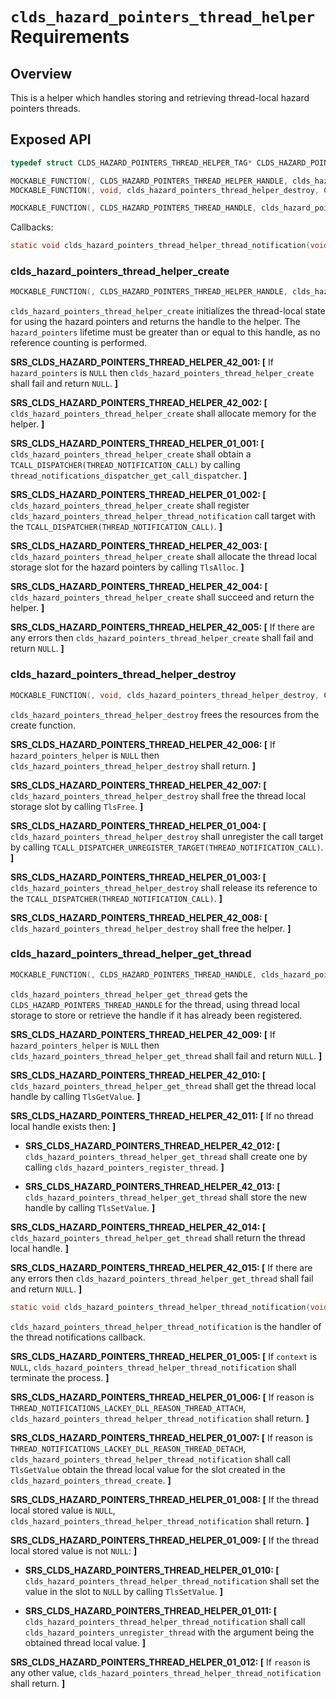 # `clds_hazard_pointers_thread_helper` Requirements

## Overview

This is a helper which handles storing and retrieving thread-local hazard pointers threads.

## Exposed API

```c
typedef struct CLDS_HAZARD_POINTERS_THREAD_HELPER_TAG* CLDS_HAZARD_POINTERS_THREAD_HELPER_HANDLE;

MOCKABLE_FUNCTION(, CLDS_HAZARD_POINTERS_THREAD_HELPER_HANDLE, clds_hazard_pointers_thread_helper_create, CLDS_HAZARD_POINTERS_HANDLE, hazard_pointers);
MOCKABLE_FUNCTION(, void, clds_hazard_pointers_thread_helper_destroy, CLDS_HAZARD_POINTERS_THREAD_HELPER_HANDLE, hazard_pointers_helper);

MOCKABLE_FUNCTION(, CLDS_HAZARD_POINTERS_THREAD_HANDLE, clds_hazard_pointers_thread_helper_get_thread, CLDS_HAZARD_POINTERS_THREAD_HELPER_HANDLE, hazard_pointers_helper);
```

Callbacks:

```c
static void clds_hazard_pointers_thread_helper_thread_notification(void* context, THREAD_NOTIFICATIONS_LACKEY_DLL_REASON reason);
```

### clds_hazard_pointers_thread_helper_create

```c
MOCKABLE_FUNCTION(, CLDS_HAZARD_POINTERS_THREAD_HELPER_HANDLE, clds_hazard_pointers_thread_helper_create, CLDS_HAZARD_POINTERS_HANDLE, hazard_pointers);
```

`clds_hazard_pointers_thread_helper_create` initializes the thread-local state for using the hazard pointers and returns the handle to the helper. The `hazard_pointers` lifetime must be greater than or equal to this handle, as no reference counting is performed.

**SRS_CLDS_HAZARD_POINTERS_THREAD_HELPER_42_001: [** If `hazard_pointers` is `NULL` then `clds_hazard_pointers_thread_helper_create` shall fail and return `NULL`. **]**

**SRS_CLDS_HAZARD_POINTERS_THREAD_HELPER_42_002: [** `clds_hazard_pointers_thread_helper_create` shall allocate memory for the helper. **]**

**SRS_CLDS_HAZARD_POINTERS_THREAD_HELPER_01_001: [** `clds_hazard_pointers_thread_helper_create` shall obtain a `TCALL_DISPATCHER(THREAD_NOTIFICATION_CALL)` by calling `thread_notifications_dispatcher_get_call_dispatcher`. **]**

**SRS_CLDS_HAZARD_POINTERS_THREAD_HELPER_01_002: [** `clds_hazard_pointers_thread_helper_create` shall register `clds_hazard_pointers_thread_helper_thread_notification` call target with the `TCALL_DISPATCHER(THREAD_NOTIFICATION_CALL)`. **]**

**SRS_CLDS_HAZARD_POINTERS_THREAD_HELPER_42_003: [** `clds_hazard_pointers_thread_helper_create` shall allocate the thread local storage slot for the hazard pointers by calling `TlsAlloc`. **]**

**SRS_CLDS_HAZARD_POINTERS_THREAD_HELPER_42_004: [** `clds_hazard_pointers_thread_helper_create` shall succeed and return the helper. **]**

**SRS_CLDS_HAZARD_POINTERS_THREAD_HELPER_42_005: [** If there are any errors then `clds_hazard_pointers_thread_helper_create` shall fail and return `NULL`. **]**

### clds_hazard_pointers_thread_helper_destroy

```c
MOCKABLE_FUNCTION(, void, clds_hazard_pointers_thread_helper_destroy, CLDS_HAZARD_POINTERS_THREAD_HELPER_HANDLE, hazard_pointers_helper);
```

`clds_hazard_pointers_thread_helper_destroy` frees the resources from the create function.

**SRS_CLDS_HAZARD_POINTERS_THREAD_HELPER_42_006: [** If `hazard_pointers_helper` is `NULL` then `clds_hazard_pointers_thread_helper_destroy` shall return. **]**

**SRS_CLDS_HAZARD_POINTERS_THREAD_HELPER_42_007: [** `clds_hazard_pointers_thread_helper_destroy` shall free the thread local storage slot by calling `TlsFree`. **]**

**SRS_CLDS_HAZARD_POINTERS_THREAD_HELPER_01_004: [** `clds_hazard_pointers_thread_helper_destroy` shall unregister the call target by calling `TCALL_DISPATCHER_UNREGISTER_TARGET(THREAD_NOTIFICATION_CALL)`. **]**

**SRS_CLDS_HAZARD_POINTERS_THREAD_HELPER_01_003: [** `clds_hazard_pointers_thread_helper_destroy` shall release its reference to the `TCALL_DISPATCHER(THREAD_NOTIFICATION_CALL)`. **]**

**SRS_CLDS_HAZARD_POINTERS_THREAD_HELPER_42_008: [** `clds_hazard_pointers_thread_helper_destroy` shall free the helper. **]**

### clds_hazard_pointers_thread_helper_get_thread

```c
MOCKABLE_FUNCTION(, CLDS_HAZARD_POINTERS_THREAD_HANDLE, clds_hazard_pointers_thread_helper_get_thread, CLDS_HAZARD_POINTERS_THREAD_HELPER_HANDLE, hazard_pointers_helper);
```

`clds_hazard_pointers_thread_helper_get_thread` gets the `CLDS_HAZARD_POINTERS_THREAD_HANDLE` for the thread, using thread local storage to store or retrieve the handle if it has already been registered.

**SRS_CLDS_HAZARD_POINTERS_THREAD_HELPER_42_009: [** If `hazard_pointers_helper` is `NULL` then `clds_hazard_pointers_thread_helper_get_thread` shall fail and return `NULL`. **]**

**SRS_CLDS_HAZARD_POINTERS_THREAD_HELPER_42_010: [** `clds_hazard_pointers_thread_helper_get_thread` shall get the thread local handle by calling `TlsGetValue`. **]**

**SRS_CLDS_HAZARD_POINTERS_THREAD_HELPER_42_011: [** If no thread local handle exists then: **]**

 - **SRS_CLDS_HAZARD_POINTERS_THREAD_HELPER_42_012: [** `clds_hazard_pointers_thread_helper_get_thread` shall create one by calling `clds_hazard_pointers_register_thread`. **]**

 - **SRS_CLDS_HAZARD_POINTERS_THREAD_HELPER_42_013: [** `clds_hazard_pointers_thread_helper_get_thread` shall store the new handle by calling `TlsSetValue`. **]**

**SRS_CLDS_HAZARD_POINTERS_THREAD_HELPER_42_014: [** `clds_hazard_pointers_thread_helper_get_thread` shall return the thread local handle. **]**

**SRS_CLDS_HAZARD_POINTERS_THREAD_HELPER_42_015: [** If there are any errors then `clds_hazard_pointers_thread_helper_get_thread` shall fail and return `NULL`. **]**

```c
static void clds_hazard_pointers_thread_helper_thread_notification(void* context, THREAD_NOTIFICATIONS_LACKEY_DLL_REASON reason);
```

`clds_hazard_pointers_thread_helper_thread_notification` is the handler of the thread notifications callback.

**SRS_CLDS_HAZARD_POINTERS_THREAD_HELPER_01_005: [** If `context` is `NULL`, `clds_hazard_pointers_thread_helper_thread_notification` shall terminate the process. **]**

**SRS_CLDS_HAZARD_POINTERS_THREAD_HELPER_01_006: [** If reason is `THREAD_NOTIFICATIONS_LACKEY_DLL_REASON_THREAD_ATTACH`, `clds_hazard_pointers_thread_helper_thread_notification` shall return. **]**

**SRS_CLDS_HAZARD_POINTERS_THREAD_HELPER_01_007: [** If reason is `THREAD_NOTIFICATIONS_LACKEY_DLL_REASON_THREAD_DETACH`, `clds_hazard_pointers_thread_helper_thread_notification` shall call `TlsGetValue` obtain the thread local value for the slot created in the `clds_hazard_pointers_thread_create`. **]**

**SRS_CLDS_HAZARD_POINTERS_THREAD_HELPER_01_008: [** If the thread local stored value is `NULL`, `clds_hazard_pointers_thread_helper_thread_notification` shall return. **]**

**SRS_CLDS_HAZARD_POINTERS_THREAD_HELPER_01_009: [** If the thread local stored value is not `NULL`: **]**

  - **SRS_CLDS_HAZARD_POINTERS_THREAD_HELPER_01_010: [** `clds_hazard_pointers_thread_helper_thread_notification` shall set the value in the slot to `NULL` by calling `TlsSetValue`. **]**

  - **SRS_CLDS_HAZARD_POINTERS_THREAD_HELPER_01_011: [** `clds_hazard_pointers_thread_helper_thread_notification` shall call `clds_hazard_pointers_unregister_thread` with the argument being the obtained thread local value. **]**

**SRS_CLDS_HAZARD_POINTERS_THREAD_HELPER_01_012: [** If `reason` is any other value, `clds_hazard_pointers_thread_helper_thread_notification` shall return. **]**